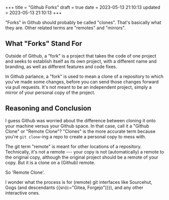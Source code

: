+++
title = "Github Forks"
draft = true
date = 2023-05-13 21:10:13
updated = 2023-05-13 21:10:13
+++

"Forks" in Github should probably be called "clones".
That's basically what they are.
Other related terms are "remotes" and "mirrors".

## What "Forks" Stand For

Outside of Github, a "fork" is a project
that takes the code of one project
and seeks to establish itself as its own project,
with a different name and branding,
as well as different features and code fixes.

In Github parlance, a "fork" is used to mean
a clone of a repository to which you've made some changes,
before you can send those changes forward via pull requests.
It's not meant to be an independent project,
simply a mirror of your personal copy of the project.

## Reasoning and Conclusion

I guess Github was worried about the difference between
cloning it onto your machine versus your Github space.
In that case, call it a "Github Clone" or "Remote Clone"?
"Clones" is the more accurate term
because you're `git clone`-ing a repo to create a personal copy to mess with.

The git term "remote" is meant for other locations of a repository.
Technically, it's not a remote ---
your copy is not (automatically) a remote to the original copy,
although the original project should be a remote of your copy.
But it is a clone on a (Github) remote.

So 'Remote Clone'.

I wonder what the process is for (remote) git interfaces like
Sourcehut, Gogs (and descendants {{sn(c="Gitea, Forgejo")}}),
and any other interactive ones.
